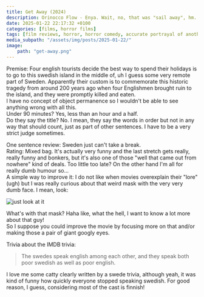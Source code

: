 ```yaml
---
title: Get Away (2024)
description: Orinocco Flow - Enya. Wait, no, that was "sail away", hm.
date: 2025-01-22 22:17:32 +0100
categories: [films, horror films]
tags: [film reviews, horror, horror comedy, accurate portrayal of another country, folk horror, vacationsploitation, the writer's barely-disguised fetish, they don't say the title]
media_subpath: "/assets/img/posts/2025-01-22/"
image:
    path: "get-away.png"
---
```

<span class="reviewsection">Premise:</span> Four english tourists decide the best way to spend their holidays is to go to this swedish island in the middle of, uh I guess some very remote part of Sweden. Apparently their custom is to commemorate this historic tragedy from around 200 years ago when four Englishmen brought ruin to the island, and they were promptly killed and eaten.<br/>I have no concept of object permanence so I wouldn't be able to see anything wrong with all this.<br/>
<span class="reviewsection">Under 90 minutes?</span> Yes, less than an hour and a half.<br/>
<span class="reviewsection">Do they say the title?</span> No. I mean, they say the words in order but not in any way that should count, just as part of other sentences. I have to be a very strict judge sometimes.

<span class="reviewsection">One sentence review:</span> Sweden just can't take a break.<br/>
<span class="reviewsection">Rating:</span> Mixed bag. It's actually very funny and the last stretch gets really, really funny and bonkers, but it's also one of those "well that came out from nowhere" kind of deals. Too little too late? On the other hand I'm all for really dumb humour so...<br/>
<span class="reviewsection">A simple way to improve it:</span> I do not like when movies overexplain their "lore" (ugh) but I was really curious about that weird mask with the very very dumb face. I mean, look:

![just look at it](get-away-mask.png)

What's with that mask? Haha like, what the hell, I want to know a lot more about that guy!<br/>
So I suppose you could improve the movie by focusing more on that and/or making those a pair of giant googly eyes.

<span class="reviewsection">Trivia about the IMDB trivia:</span>
> The swedes speak english among each other, and they speak both poor swedish as well as poor english.

I love me some catty clearly written by a swede trivia, although yeah, it was kind of funny how quickly everyone stopped speaking swedish. For good reason, I guess, considering most of the cast is finnish!